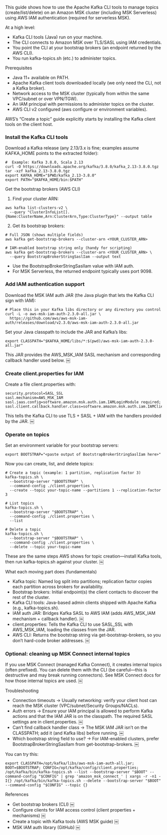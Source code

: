 This guide shows how to use the Apache Kafka CLI tools to manage topics (create/list/delete) on an Amazon MSK cluster (including MSK Serverless) using AWS IAM authentication (required for serverless MSK).

At a high level:

- Kafka CLI tools (Java) run on your machine.
- The CLI connects to Amazon MSK over TLS/SASL using IAM credentials.
- You point the CLI at your bootstrap brokers (an endpoint returned by the AWS CLI).
- You run kafka-topics.sh (etc.) to administer topics.

Prerequisites
- Java 11+ available on PATH.
- Apache Kafka client tools downloaded locally (we only need the CLI, not a Kafka broker).
- Network access to the MSK cluster (typically from within the same VPC/subnet or over VPN/TGW).
- An IAM principal with permissions to administer topics on the cluster.
- AWS CLI v2 configured (aws configure or environment variables).

AWS’s “Create a topic” guide explicitly starts by installing the Kafka client tools on the client host.

### Install the Kafka CLI tools

Download a Kafka release (any 2.13/3.x is fine; examples assume KAFKA_HOME points to the extracted folder):

```
#  Example: Kafka 3.8.0, Scala 2.13
curl -O https://downloads.apache.org/kafka/3.8.0/kafka_2.13-3.8.0.tgz
tar -xzf kafka_2.13-3.8.0.tgz
export KAFKA_HOME="$PWD/kafka_2.13-3.8.0"
export PATH="$KAFKA_HOME/bin:$PATH"
```

Get the bootstrap brokers (AWS CLI)
1. Find your cluster ARN:

```
aws kafka list-clusters-v2 \
  --query "ClusterInfoList[].{Name:ClusterName,Arn:ClusterArn,Type:ClusterType}" --output table
```

2.	Get its bootstrap brokers:

```
# Full JSON (shows multiple fields)
aws kafka get-bootstrap-brokers --cluster-arn <YOUR_CLUSTER_ARN>

# IAM-enabled bootstrap string only (handy for scripting)
aws kafka get-bootstrap-brokers --cluster-arn <YOUR_CLUSTER_ARN> \
  --query BootstrapBrokerStringSaslIam --output text

```
- Use the BootstrapBrokerStringSaslIam value with IAM auth.
- For MSK Serverless, the returned endpoint typically uses port 9098.

### Add IAM authentication support

Download the MSK IAM auth JAR (the Java plugin that lets the Kafka CLI sign with IAM):

```
# Place this in your Kafka libs directory or any directory you control
curl -L -o aws-msk-iam-auth-2.3.0-all.jar \
  https://github.com/aws/aws-msk-iam-auth/releases/download/v2.3.0/aws-msk-iam-auth-2.3.0-all.jar
```

Set your Java classpath to include the JAR and Kafka’s libs:

```
export CLASSPATH="$KAFKA_HOME/libs/*:$(pwd)/aws-msk-iam-auth-2.3.0-all.jar"
```

This JAR provides the AWS_MSK_IAM SASL mechanism and corresponding callback handler used below.  ￼

### Create client.properties for IAM

Create a file client.properties with:

```
security.protocol=SASL_SSL
sasl.mechanism=AWS_MSK_IAM
sasl.jaas.config=software.amazon.msk.auth.iam.IAMLoginModule required;
sasl.client.callback.handler.class=software.amazon.msk.auth.iam.IAMClientCallbackHandler
```

This tells the Kafka CLI to use TLS + SASL + IAM with the handlers provided by the JAR.  ￼

### Operate on topics

Set an environment variable for your bootstrap servers:

```
export BOOTSTRAP="<paste output of BootstrapBrokerStringSaslIam here>"
```

Now you can create, list, and delete topics:
```
# Create a topic (example: 1 partition, replication factor 3)
kafka-topics.sh \
  --bootstrap-server "$BOOTSTRAP" \
  --command-config ./client.properties \
  --create --topic your-topic-name --partitions 1 --replication-factor 3

# List topics
kafka-topics.sh \
  --bootstrap-server "$BOOTSTRAP" \
  --command-config ./client.properties \
  --list

# Delete a topic
kafka-topics.sh \
  --bootstrap-server "$BOOTSTRAP" \
  --command-config ./client.properties \
  --delete --topic your-topic-name

```

These are the same steps AWS shows for topic creation—install Kafka tools, then run kafka-topics.sh against your cluster.  ￼

What each moving part does (fundamentals)
- Kafka topic: Named log split into partitions; replication factor copies each partition across brokers for availability.
- Bootstrap brokers: Initial endpoint(s) the client contacts to discover the rest of the cluster.
- Kafka CLI tools: Java-based admin clients shipped with Apache Kafka (e.g., kafka-topics.sh).
- IAM auth JAR: Bridges Kafka SASL to AWS IAM (adds AWS_MSK_IAM mechanism + callback handler).  ￼
- client.properties: Tells the Kafka CLI to use SASL_SSL with AWS_MSK_IAM, loading the classes from the JAR.
- AWS CLI: Returns the bootstrap string via get-bootstrap-brokers, so you don’t hard-code broker addresses.  ￼

### Optional: cleaning up MSK Connect internal topics

If you use MSK Connect (managed Kafka Connect), it creates internal topics (often prefixed). You can delete them with the CLI (be careful—this is destructive and may break running connectors). See MSK Connect docs for how those internal topics are used.  ￼

Troubleshooting
- Connection timeouts → Usually networking: verify your client host can reach the MSK cluster (VPC/subnet/Security Groups/NACLs).
- Auth errors → Ensure your IAM principal is allowed to perform Kafka actions and that the IAM JAR is on the classpath. The required SASL settings are in client.properties.  ￼
- Can’t find callback handler class → The MSK IAM JAR isn’t on the CLASSPATH; add it (and Kafka libs) before running.  ￼
- Which bootstrap string field to use? → For IAM-enabled clusters, prefer BootstrapBrokerStringSaslIam from get-bootstrap-brokers.  ￼

You can try this:
```
export CLASSPATH=/opt/kafka/libs/aws-msk-iam-auth-all.jar; BOOT=$BOOTSTRAP; CONFIG=/opt/kafka/config/client.properties; /opt/kafka/bin/kafka-topics.sh --list --bootstrap-server "$BOOT" --command-config "$CONFIG" | grep 'amazon_msk_connect_' | xargs -r -n1 -I{} /opt/kafka/bin/kafka-topics.sh --delete --bootstrap-server "$BOOT" --command-config "$CONFIG" --topic {}
```

References
- Get bootstrap brokers (CLI)  ￼
- Configure clients for IAM access control (client properties + mechanisms)  ￼
- Create a topic with Kafka tools (AWS MSK guide)  ￼
- MSK IAM auth library (GitHub)  ￼
